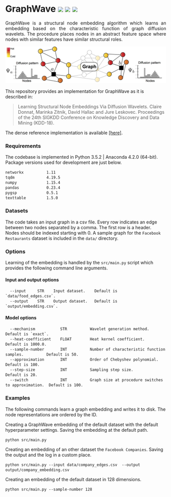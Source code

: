 # GraphWave <img src="https://img.shields.io/badge/stars-50+-blue.svg"/> <img src="https://img.shields.io/badge/forks-10+-blue.svg"/> <img src="https://img.shields.io/badge/license-MIT-blue.svg"/>
	
<p align="justify">
GraphWave is a structural node embedding algorithm which learns an embedding based on the characteristic function of graph diffusion wavelets. The procedure places nodes in an abstract feature space where nodes with similar features have similar structural roles.
</p>

<p align="center">
  <img width="720" src="graphwave.png">
</p>

This repository provides an implementation for GraphWave as it is described in:
> Learning Structural Node Embeddings Via Diffusion Wavelets.
> Claire Donnat, Marinka Zitnik, David Hallac and Jure Leskovec.
> Proceedings of the  24th SIGKDD Conference on Knowledge Discovery and Data Mining (KDD-18).

The dense reference implementation is available [[here]](https://github.com/snap-stanford/graphwave).

### Requirements

The codebase is implemented in Python 3.5.2 | Anaconda 4.2.0 (64-bit). Package versions used for development are just below.
```
networkx          1.11
tqdm              4.19.5
numpy             1.15.4
pandas            0.23.4
pygsp             0.5.1
texttable         1.5.0
```

### Datasets

The code takes an input graph in a csv file. Every row indicates an edge between two nodes separated by a comma. The first row is a header. Nodes should be indexed starting with 0. A sample graph for the `Facebook Restaurants` dataset is included in the  `data/` directory.

### Options
Learning of the embedding is handled by the `src/main.py` script which provides the following command line arguments.

#### Input and output options
```
  --input     STR    Input dataset.    Default is `data/food_edges.csv`.
  --output    STR    Output dataset.   Default is `output/embedding.csv`.
```
#### Model options
```
  --mechanism           STR          Wavelet generation method.                          Default is `exact`.
  --heat-coefficient    FLOAT        Heat kernel coefficient.                            Default is 1000.0.
  --sample-number       INT          Number of characteristic function samples.          Default is 50.
  --approximation       INT          Order of Chebyshev polynomial.                      Default is 100.
  --step-size           INT          Sampling step size.                                 Default is 20.
  --switch              INT          Graph size at procedure switches to approximation.  Default is 100.
```

### Examples

The following commands learn a graph embedding and writes it to disk. The node representations are ordered by the ID.

Creating a GraphWave embedding of the default dataset with the default hyperparameter settings. Saving the embedding at the default path.

```
python src/main.py
```

Creating an embedding of an other dataset the `Facebook Companies`. Saving the output and the log in a custom place.

```
python src/main.py --input data/company_edges.csv  --output output/company_embedding.csv
```

Creating an embedding of the default dataset in 128 dimensions.

```
python src/main.py --sample-number 128
```
